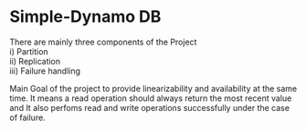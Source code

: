 # Simple-Dynamo DB
There are mainly three components of the Project <br/>
i) Partition <br/>
ii) Replication <br/>
iii) Failure handling <br/>

Main Goal of the project to provide linearizability and availability at the same time. It means a read operation should always return the most recent value and It also perfoms read and write operations successfully under the case of failure.
